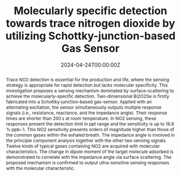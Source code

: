 ---
title: 'Molecularly specific detection towards trace nitrogen dioxide by utilizing Schottky-junction-based Gas Sensor'

# Authors
# If you created a profile for a user (e.g. the default `admin` user), write the username (folder name) here
# and it will be replaced with their full name and linked to their profile.
authors:
  - Shipu Xu*
  - Xuehan Zhou
  - Shidang Xu
  - Yan Zhang
  - Yiwen Shi
  - Xuzhong Cong
  - Qijia Xu
  - Ye Tian
  - Ying Jiang
  - Hanjie Guo
  - Jinkui Zhao
  - Fengqiang Sun*
  - Hailin Peng*

# # Author notes (optional)
# author_notes:
#   - 'Corresponding author' 
#   - ''
#   - ''
#   - ''
#   - ''
#   - ''
#   - ''
#   - ''
#   - ''
#   - ''
#   - ''
#   - 'Corresponding author'
#   - 'Corresponding author'

date: '2024-04-24T00:00:00Z'
doi: '10.1038/s41467-024-50443-5'

# Schedule page publish date (NOT publication's date).
publishDate: '2024-07-16T00:00:00Z'

# Publication type.
# Accepts a single type but formatted as a YAML list (for Hugo requirements).
# Enter a publication type from the CSL standard.
publication_types: ['article-journal']

# Publication name and optional abbreviated publication name.
publication: In *Nature Communications*
publication_short: In *Nat. Commun.*

abstract: Trace NO2 detection is essential for the production and life, where the sensing strategy is appropriate for rapid detection but lacks molecular specificity. This investigation proposes a sensing mechanism dominated by surface-scattering to achieve the molecularly-specific detection. Two-dimensional Bi2O2Se is firstly fabricated into a Schottky-junction-based gas-sensor. Applied with an alternating excitation, the sensor simultaneously outputs multiple response signals (i.e., resistance, reactance, and the impedance angle). Their response times are shorter than 200 s at room temperature. In NO2 sensing, these responses present the detection limit in ppt range and the sensitivity is up to 16.8 %·ppb−1. This NO2 sensitivity presents orders of magnitude higher than those of the common gases within the exhaled breath. The impedance angle is involved in the principle component analysis together with the other two sensing signals. Twelve kinds of typical gases containing NO2 are acquired with molecular characteristics. The change in dipole moment of the target molecule adsorbed is demonstrated to correlate with the impedance angle via surface scattering. The proposed mechanism is confirmed to output ultra-sensitive sensing responses with the molecular characteristic.

# Summary. An optional shortened abstract.
summary: Trace NO2 detection is essential for the production and life, where the sensing strategy is appropriate for rapid detection but lacks molecular specificity. This investigation proposes a sensing mechanism dominated by surface-scattering to achieve the molecularly-specific detection. Two-dimensional Bi2O2Se is firstly fabricated into a Schottky-junction-based gas-sensor. Applied with an alternating excitation, the sensor simultaneously outputs multiple response signals (i.e., resistance, reactance, and the impedance angle). Their response times are shorter than 200 s at room temperature. In NO2 sensing, these responses present the detection limit in ppt range and the sensitivity is up to 16.8 %·ppb−1. This NO2 sensitivity presents orders of magnitude higher than those of the common gases within the exhaled breath. The impedance angle is involved in the principle component analysis together with the other two sensing signals. Twelve kinds of typical gases containing NO2 are acquired with molecular characteristics. The change in dipole moment of the target molecule adsorbed is demonstrated to correlate with the impedance angle via surface scattering. The proposed mechanism is confirmed to output ultra-sensitive sensing responses with the molecular characteristic.
tags: []

# Display this page in the Featured widget?
featured: true

# Custom links (uncomment lines below)
# links:
# - name: Custom Link
#   url: http://example.org

url_pdf: 'https://www.nature.com/articles/s41467-024-50443-5'
url_code: ''
url_dataset: ''
url_poster: ''
url_project: ''
url_slides: ''
url_source: ''
url_video: ''

# Featured image
# To use, add an image named `featured.jpg/png` to your page's folder.
# image:
#   caption: 'Image credit: [**Unsplash**](https://unsplash.com/photos/pLCdAaMFLTE)'
#   focal_point: ''
#   preview_only: false
---